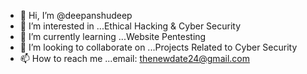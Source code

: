 - 👋 Hi, I’m @deepanshudeep
- 👀 I’m interested in ...Ethical Hacking & Cyber Security 
- 🌱 I’m currently learning ...Website Pentesting 
- 💞️ I’m looking to collaborate on ...Projects Related to Cyber Security 
- 📫 How to reach me ...email: thenewdate24@gmail.com 

<!---
deeanshudeep24/deeanshudeep24 is a ✨ special ✨ repository because its `README.md` (this file) appears on your GitHub profile.
You can click the Preview link to take a look at your changes.
--->

